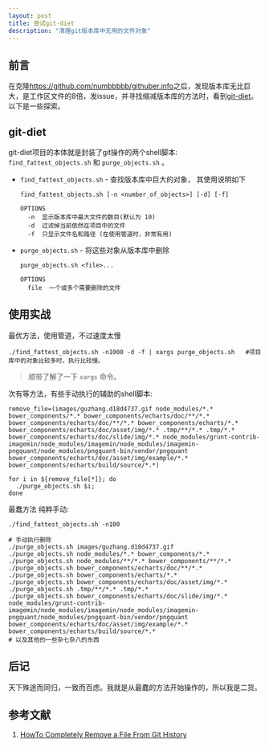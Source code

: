 ```yaml
---
layout: post
title: 尝试git-diet
description: "清理git版本库中无用的文件对象"
---
```


## 前言

在克隆<https://github.com/numbbbbb/githuber.info>之后，发现版本库无比巨大，是工作区文件的8倍，发issue，并寻找缩减版本库的方法时，看到[git-diet](https://github.com/cmaitchison/git_diet)。以下是一些探索。

## git-diet

git-diet项目的本体就是封装了git操作的两个shell脚本: `find_fattest_objects.sh` 和 `purge_objects.sh` 。

* `find_fattest_objects.sh` - 查找版本库中巨大的对象， 其使用说明如下

  ```
  find_fattest_objects.sh [-n <number_of_objects>] [-d] [-f]

  OPTIONS
    -n  显示版本库中最大文件的数目(默认为 10)
    -d  过滤掉当前依然在项目中的文件
    -f  只显示文件名和路径 (在使用管道时，非常有用)
  ```

* `purge_objects.sh` - 将这些对象从版本库中删除

  ```
  purge_objects.sh <file>...

  OPTIONS
    file  一个或多个需要删除的文件
  ```

## 使用实战

最优方法，使用管道，不过速度太慢

    ./find_fattest_objects.sh -n1000 -d -f | xargs purge_objects.sh   #项目库中的对象比较多时，执行比较慢。

> 顺带了解了一下 `xargs` 命令。

次有等方法，有些手动执行的辅助的shell脚本: 

```
remove_file=(images/guzhang.d18d4737.gif node_modules/*.* bower_components/*.* bower_components/echarts/doc/**/*.* bower_components/echarts/doc/**/*.* bower_components/echarts/*.*  bower_components/echarts/doc/asset/img/*.* .tmp/**/*.* .tmp/*.* bower_components/echarts/doc/slide/img/*.* node_modules/grunt-contrib-imagemin/node_modules/imagemin/node_modules/imagemin-pngquant/node_modules/pngquant-bin/vendor/pngquant bower_components/echarts/doc/asset/img/example/*.* bower_components/echarts/build/source/*.*)

for i in ${remove_file[*]}; do 
  ./purge_objects.sh $i; 
done
```

最蠢方法 纯粹手动: 

```
./find_fattest_objects.sh -n100

# 手动执行删除
./purge_objects.sh images/guzhang.d18d4737.gif
./purge_objects.sh node_modules/*.* bower_components/*.*
./purge_objects.sh node_modules/**/*.* bower_components/**/*.*
./purge_objects.sh bower_components/echarts/doc/**/*.*
./purge_objects.sh bower_components/echarts/*.*
./purge_objects.sh bower_components/echarts/doc/asset/img/*.*
./purge_objects.sh .tmp/**/*.* .tmp/*.*
./purge_objects.sh bower_components/echarts/doc/slide/img/*.* node_modules/grunt-contrib-imagemin/node_modules/imagemin/node_modules/imagemin-pngquant/node_modules/pngquant-bin/vendor/pngquant bower_components/echarts/doc/asset/img/example/*.* bower_components/echarts/build/source/*.*
# 以及其他的一些杂七杂八的东西
```

## 后记

天下殊途而同归，一致而百虑。我就是从最蠢的方法开始操作的，所以我是二货。

## 参考文献

1. [HowTo Completely Remove a File From Git History](http://www.ducea.com/2012/02/07/howto-completely-remove-a-file-from-git-history/)
